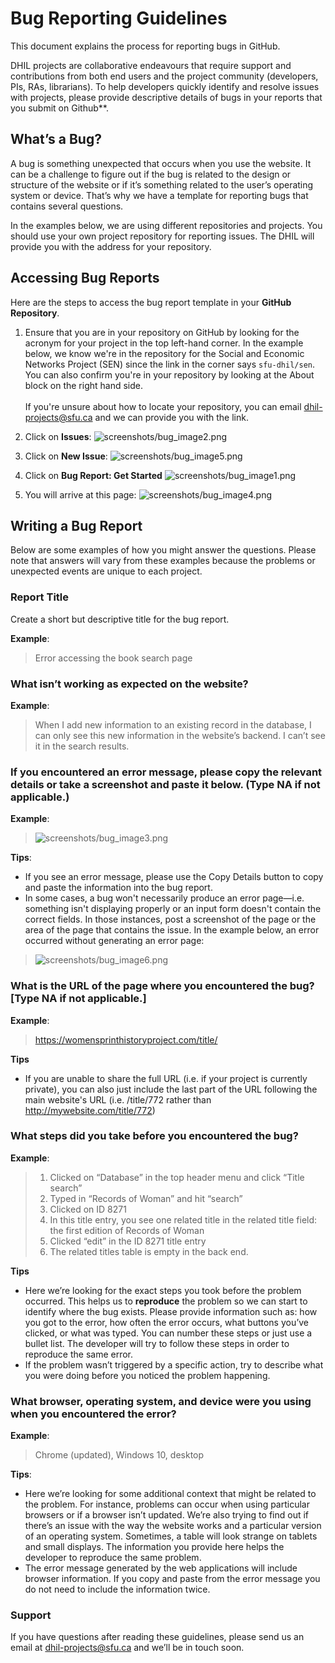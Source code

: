 # Bug Reporting Guidelines

This document explains the process for reporting bugs in GitHub.

DHIL projects are collaborative endeavours that require support and contributions from both end users and the project community (developers, PIs, RAs, librarians). To help developers quickly identify and resolve issues with projects, please provide descriptive details of bugs in your reports that you submit on Github**.

## **What’s a Bug?**

A bug is something unexpected that occurs when you use the website. It can be a challenge to figure out if the bug is related to the design or structure of the website or if it’s something related to the user’s operating system or device. That’s why we have a template for reporting bugs that contains several questions.

In the examples below, we are using different repositories and projects. You should use your own project repository for reporting issues. The DHIL will provide you with the address for your repository.

## **Accessing Bug Reports**

Here are the steps to access the bug report template in your **GitHub Repository**. 

1. Ensure that you are in your repository on GitHub by looking for the acronym for your project in the top left-hand corner. In the example below, we know we're in the repository for the Social and Economic Networks Project (SEN) since the link in the corner says `sfu-dhil/sen`. You can also confirm you're in your repository by looking at the About block on the right hand side. <br><br> If you're unsure about how to locate your repository, you can email [dhil-projects@sfu.ca](mailto:dhil-projects@sfu.ca) and we can provide you with the link.
 
1.  Click on **Issues**:
![screenshots/bug_image2.png](screenshots/bug_image2.png)

1.  Click on **New Issue**:
![screenshots/bug_image5.png](screenshots/bug_image5.png)

1. Click on **Bug Report: Get Started**
![screenshots/bug_image1.png](screenshots/bug_image1.png)

1. You will arrive at this page:
![screenshots/bug_image4.png](screenshots/bug_image4.png)

## Writing a Bug Report

Below are some examples of how you might answer the questions. Please note that answers will vary from these examples because the problems or unexpected events are unique to each project.

### Report Title

Create a short but descriptive title for the bug report. 
 
**Example**:
 
 > Error accessing the book search page

### What isn’t working as expected on the website? 

**Example**:

>  When I add new information to an existing record in the database, I can only see this new information in the website’s backend. I can’t see it in the search results.

### If you encountered an error message, please copy the relevant details or take a screenshot and paste it below. (Type NA if not applicable.)

**Example**:

> ![screenshots/bug_image3.png](screenshots/bug_image3.png)

**Tips**:
 
 * If you see an error message, please use the Copy Details button to copy and paste the information into the bug report.
 * In some cases, a bug won't necessarily produce an error page—i.e. something isn't displaying properly or an input form doesn't contain the correct fields. In those instances, post a screenshot 
 of the page or the area of the page that contains the issue. In 
 the example below, an error occurred without generating an error
 page:

> ![screenshots/bug_image6.png](screenshots/bug_image6.png)

### What is the URL of the page where you encountered the bug? [Type NA if not applicable.]

**Example**:

> https://womensprinthistoryproject.com/title/

**Tips**

* If you are unable to share the full URL (i.e. if your project is currently private), you can also just include the last part of the URL following the main website's URL (i.e. /title/772 rather than http://mywebsite.com/title/772)

### What steps did you take before you encountered the bug?

**Example**:

> 1. Clicked on “Database” in the top header menu and click “Title search”
> 1. Typed in “Records of Woman” and hit “search”
> 1. Clicked on ID 8271
> 1. In this title entry, you see one related title in the related title field: the first edition of Records of Woman
> 1. Clicked “edit” in the ID 8271 title entry
> 1. The related titles table is empty in the back end.

**Tips**

* Here we’re looking for the exact steps you took before the problem occurred. This helps us to **reproduce** the problem so we can start to identify where the bug exists. Please provide information such as: how you got to the error, how often the error occurs, what buttons you’ve clicked, or what was typed. You can number these steps or just use a bullet list. The developer will try to follow these steps in order to reproduce the same error.
* If the problem wasn’t triggered by a specific action, try to describe what you were doing before you noticed the problem  happening.

### What browser, operating system, and device were you using when you encountered the error?

**Example**:

> Chrome (updated), Windows 10, desktop

**Tips**:

 * Here we’re looking for some additional context that might be related to the problem. For instance, problems can occur when using particular browsers or if a browser isn’t updated. We’re also trying to find out if there’s an issue with the way the website works and a particular version of an operating system. Sometimes, a table will look strange on tablets and small displays. The information you provide here helps the developer to reproduce the same problem.
 * The error message generated by the web applications will include browser information. If you copy and paste from the error message you do not need to include the information twice.

### Support 

If you have questions after reading these guidelines, please send us an email at [dhil-projects@sfu.ca](mailto:projects.dhil@sfu.ca) and we’ll be in touch soon.
